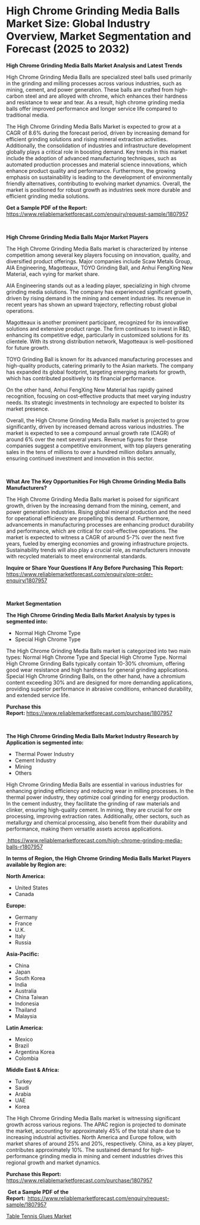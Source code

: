 <p><h1>High Chrome Grinding Media Balls Market Size: Global Industry Overview, Market Segmentation and Forecast (2025 to 2032)</h1></p><p><strong>High Chrome Grinding Media Balls Market Analysis and Latest Trends</strong></p>
<p><p>High Chrome Grinding Media Balls are specialized steel balls used primarily in the grinding and milling processes across various industries, such as mining, cement, and power generation. These balls are crafted from high-carbon steel and are alloyed with chrome, which enhances their hardness and resistance to wear and tear. As a result, high chrome grinding media balls offer improved performance and longer service life compared to traditional media.</p><p>The High Chrome Grinding Media Balls Market is expected to grow at a CAGR of 8.6% during the forecast period, driven by increasing demand for efficient grinding solutions and rising mineral extraction activities. Additionally, the consolidation of industries and infrastructure development globally plays a critical role in boosting demand. Key trends in this market include the adoption of advanced manufacturing techniques, such as automated production processes and material science innovations, which enhance product quality and performance. Furthermore, the growing emphasis on sustainability is leading to the development of environmentally friendly alternatives, contributing to evolving market dynamics. Overall, the market is positioned for robust growth as industries seek more durable and efficient grinding media solutions.</p></p>
<p><strong>Get a Sample PDF of the Report:&nbsp;</strong> <a href="https://www.reliablemarketforecast.com/enquiry/request-sample/1807957?utm_campaign=3327&utm_medium=2&utm_source=Github&utm_content=ia&utm_term=01042025&utm_id=high-chrome-grinding-media-balls">https://www.reliablemarketforecast.com/enquiry/request-sample/1807957</a></p>
<p>&nbsp;</p>
<p><strong>High Chrome Grinding Media Balls Major Market Players</strong></p>
<p><p>The High Chrome Grinding Media Balls market is characterized by intense competition among several key players focusing on innovation, quality, and diversified product offerings. Major companies include Scaw Metals Group, AIA Engineering, Magotteaux, TOYO Grinding Ball, and Anhui FengXing New Material, each vying for market share.</p><p>AIA Engineering stands out as a leading player, specializing in high chrome grinding media solutions. The company has experienced significant growth, driven by rising demand in the mining and cement industries. Its revenue in recent years has shown an upward trajectory, reflecting robust global operations.</p><p>Magotteaux is another prominent participant, recognized for its innovative solutions and extensive product range. The firm continues to invest in R&D, enhancing its competitive edge, particularly in customized solutions for its clientele. With its strong distribution network, Magotteaux is well-positioned for future growth.</p><p>TOYO Grinding Ball is known for its advanced manufacturing processes and high-quality products, catering primarily to the Asian markets. The company has expanded its global footprint, targeting emerging markets for growth, which has contributed positively to its financial performance.</p><p>On the other hand, Anhui FengXing New Material has rapidly gained recognition, focusing on cost-effective products that meet varying industry needs. Its strategic investments in technology are expected to bolster its market presence.</p><p>Overall, the High Chrome Grinding Media Balls market is projected to grow significantly, driven by increased demand across various industries. The market is expected to see a compound annual growth rate (CAGR) of around 6% over the next several years. Revenue figures for these companies suggest a competitive environment, with top players generating sales in the tens of millions to over a hundred million dollars annually, ensuring continued investment and innovation in this sector.</p></p>
<p>&nbsp;</p>
<p><strong>What Are The Key Opportunities For High Chrome Grinding Media Balls Manufacturers?</strong></p>
<p><p>The High Chrome Grinding Media Balls market is poised for significant growth, driven by the increasing demand from the mining, cement, and power generation industries. Rising global mineral production and the need for operational efficiency are propelling this demand. Furthermore, advancements in manufacturing processes are enhancing product durability and performance, which are critical for cost-effective operations. The market is expected to witness a CAGR of around 5-7% over the next five years, fueled by emerging economies and growing infrastructure projects. Sustainability trends will also play a crucial role, as manufacturers innovate with recycled materials to meet environmental standards.</p></p>
<p><strong>Inquire or Share Your Questions If Any Before Purchasing This Report:</strong> <a href="https://www.reliablemarketforecast.com/enquiry/pre-order-enquiry/1807957?utm_campaign=3327&utm_medium=2&utm_source=Github&utm_content=ia&utm_term=01042025&utm_id=high-chrome-grinding-media-balls">https://www.reliablemarketforecast.com/enquiry/pre-order-enquiry/1807957</a></p>
<p>&nbsp;</p>
<p><strong>Market Segmentation</strong></p>
<p><strong>The High Chrome Grinding Media Balls Market Analysis by types is segmented into:</strong></p>
<p><ul><li>Normal High Chrome Type</li><li>Special High Chrome Type</li></ul></p>
<p><p>The High Chrome Grinding Media Balls market is categorized into two main types: Normal High Chrome Type and Special High Chrome Type. Normal High Chrome Grinding Balls typically contain 10-30% chromium, offering good wear resistance and high hardness for general grinding applications. Special High Chrome Grinding Balls, on the other hand, have a chromium content exceeding 30% and are designed for more demanding applications, providing superior performance in abrasive conditions, enhanced durability, and extended service life.</p></p>
<p><strong>Purchase this Report:&nbsp;</strong><a href="https://www.reliablemarketforecast.com/purchase/1807957?utm_campaign=3327&utm_medium=2&utm_source=Github&utm_content=ia&utm_term=01042025&utm_id=high-chrome-grinding-media-balls">https://www.reliablemarketforecast.com/purchase/1807957</a></p>
<p>&nbsp;</p>
<p><strong>The High Chrome Grinding Media Balls Market Industry Research by Application is segmented into:</strong></p>
<p><ul><li>Thermal Power Industry</li><li>Cement Industry</li><li>Mining</li><li>Others</li></ul></p>
<p><p>High Chrome Grinding Media Balls are essential in various industries for enhancing grinding efficiency and reducing wear in milling processes. In the thermal power industry, they optimize coal grinding for energy production. In the cement industry, they facilitate the grinding of raw materials and clinker, ensuring high-quality cement. In mining, they are crucial for ore processing, improving extraction rates. Additionally, other sectors, such as metallurgy and chemical processing, also benefit from their durability and performance, making them versatile assets across applications.</p></p>
<p><a href="https://www.reliablemarketforecast.com/high-chrome-grinding-media-balls-r1807957?utm_campaign=3327&utm_medium=2&utm_source=Github&utm_content=ia&utm_term=01042025&utm_id=high-chrome-grinding-media-balls">&nbsp;https://www.reliablemarketforecast.com/high-chrome-grinding-media-balls-r1807957</a></p>
<p><strong>In terms of Region, the High Chrome Grinding Media Balls Market Players available by Region are:</strong></p>
<p>
    <p> <strong> North America: </strong>
        <ul>
            <li>United States</li>
            <li>Canada</li>
        </ul>
        </p> 
    <p> <strong> Europe: </strong>
        <ul>
            <li>Germany</li>
            <li>France</li>
            <li>U.K.</li>
            <li>Italy</li>
            <li>Russia</li>
        </ul>
        </p> 
    <p> <strong> Asia-Pacific: </strong>
        <ul>
            <li>China</li>
            <li>Japan</li>
            <li>South Korea</li>
            <li>India</li>
            <li>Australia</li>
            <li>China Taiwan</li>
            <li>Indonesia</li>
            <li>Thailand</li>
            <li>Malaysia</li>
        </ul>
        </p> 
    <p> <strong> Latin America: </strong>
        <ul>
            <li>Mexico</li>
            <li>Brazil</li>
            <li>Argentina Korea</li>
            <li>Colombia</li>
        </ul>
        </p> 
    <p> <strong> Middle East & Africa: </strong>
        <ul>
            <li>Turkey</li>
            <li>Saudi</li>
            <li>Arabia</li>
            <li>UAE</li>
            <li>Korea</li>
        </ul>
    </p>
    </p>
<p><p>The High Chrome Grinding Media Balls market is witnessing significant growth across various regions. The APAC region is projected to dominate the market, accounting for approximately 45% of the total share due to increasing industrial activities. North America and Europe follow, with market shares of around 25% and 20%, respectively. China, as a key player, contributes approximately 10%. The sustained demand for high-performance grinding media in mining and cement industries drives this regional growth and market dynamics.</p></p>
<p><strong>Purchase this Report: </strong><a href="https://www.reliablemarketforecast.com/purchase/1807957?utm_campaign=3327&utm_medium=2&utm_source=Github&utm_content=ia&utm_term=01042025&utm_id=high-chrome-grinding-media-balls">https://www.reliablemarketforecast.com/purchase/1807957</a></p>
<p>&nbsp;<strong>Get a Sample PDF of the Report:&nbsp;&nbsp;</strong><a href="https://www.reliablemarketforecast.com/enquiry/request-sample/1807957?utm_campaign=3327&utm_medium=2&utm_source=Github&utm_content=ia&utm_term=01042025&utm_id=high-chrome-grinding-media-balls">https://www.reliablemarketforecast.com/enquiry/request-sample/1807957</a></p>
<p><strong></strong></p>
<p><p><a href="https://github.com/peggiputra7o/Market-Research-Report-List-1/blob/main/table-tennis-glues-market.md?utm_campaign=3327&utm_medium=2&utm_source=Github&utm_content=ia&utm_term=01042025&utm_id=high-chrome-grinding-media-balls">Table Tennis Glues Market</a></p></p>